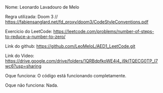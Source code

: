 
Nome: Leonardo Lavadouro de Melo

Regra utilizada: Doom 3 // https://fabiensanglard.net/fd_proxy/doom3/CodeStyleConventions.pdf

Exercicio do LeetCode: https://leetcode.com/problems/number-of-steps-to-reduce-a-number-to-zero/

Link do github: https://github.com/LeoMeloL/AED1_LeetCode.git

Link do Video: https://drive.google.com/drive/folders/1QRBdpfkoWE4j4_j9klTQECG0TP_I7wc6?usp=sharing

Oque funciona: O código está funcionando completamente.

Oque não funciona: Nada.


